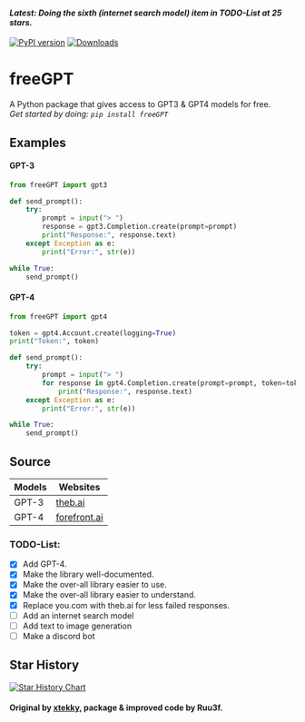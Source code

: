 #### *Latest: Doing the sixth (internet search model) item in TODO-List at 25 stars.* 
[![PyPI version](https://badge.fury.io/py/freeGPT.svg)](https://badge.fury.io/py/freeGPT)
[![Downloads](https://static.pepy.tech/personalized-badge/freeGPT?period=month&units=international_system&left_color=grey&right_color=brightgreen&left_text=Downloads)](https://pepy.tech/project/freeGPT)
# freeGPT
A Python package that gives access to GPT3 &amp; GPT4 models for free.
<br>
*Get started by doing: `pip install freeGPT`*

## Examples

#### GPT-3

```python
from freeGPT import gpt3

def send_prompt():
    try:
        prompt = input("> ")
        response = gpt3.Completion.create(prompt=prompt)
        print("Response:", response.text)
    except Exception as e:
        print("Error:", str(e))

while True:
    send_prompt()
```
#### GPT-4

```python
from freeGPT import gpt4

token = gpt4.Account.create(logging=True)
print("Token:", token) 

def send_prompt():
    try:
        prompt = input("> ")
        for response in gpt4.Completion.create(prompt=prompt, token=token):
            print("Response:", response.text)
    except Exception as e:
        print("Error:", str(e))

while True:
    send_prompt()
```

## Source
| Models        | Websites                                 |
| ------------- | -----------------------------------------|
| GPT-3         | [theb.ai](https://theb.ai)               |
| GPT-4         | [forefront.ai](https://chat.forefront.ai)|

### TODO-List:
- [x] Add GPT-4.
- [x] Make the library well-documented.
- [x] Make the over-all library easier to use.
- [x] Make the over-all library easier to understand.
- [x] Replace you.com with theb.ai for less failed responses.
- [ ] Add an internet search model
- [ ] Add text to image generation
- [ ] Make a discord bot

## Star History
[![Star History Chart](https://api.star-history.com/svg?repos=Ruu3f/freeGPT&type=Date)](https://github.com/Ruu3f/freeGPT/stargazers)

#### Original by [xtekky](https://github.com/xtekky), package & improved code by Ruu3f.

